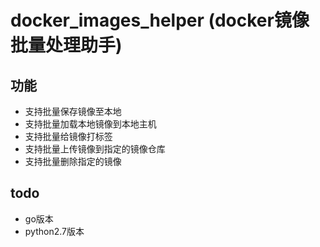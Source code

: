 # docker_images_helper (docker镜像批量处理助手)
## 功能
- 支持批量保存镜像至本地
- 支持批量加载本地镜像到本地主机
- 支持批量给镜像打标签
- 支持批量上传镜像到指定的镜像仓库
- 支持批量删除指定的镜像
## todo
- go版本
- python2.7版本
